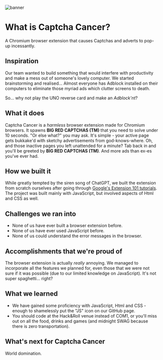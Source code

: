 ![banner](https://github.com/Leo-Phyo-Hein/Captcha-Cancer-Extension/tree/main/images/banner.png "Captcha Cancer")

# What is Captcha Cancer?
A Chromium browser extension that causes Captchas and adverts to pop-up incessantly.

## Inspiration
Our team wanted to build something that would interfere with productivity and make a mess out of someone's lovely computer. We started brainstorming and realised... Almost everyone has Adblock installed on their computers to eliminate those myriad ads which clutter screens to death.

So... why not play the UNO reverse card and make an _Adblock'nt_?

## What it does
Captcha Cancer is a _harmless_ browser extension made for Chromium browsers. It spawns **BIG RED CAPTCHAS (TM)** that you need to solve under 10 seconds. "Or else what?" you may ask. It's simple - your active page gets bukkake'd with sketchy advertisements from god-knows-where. Oh, and those inactive pages you left unattended for a minute? Tab back in and you'll be greeted by **BIG RED CAPTCHAS (TM)**. And more ads than ex-es you've ever had.

## How we built it
While greatly tempted by the siren song of ChatGPT, we built the extension from scratch ourselves after  going through [Google's Extension 101  tutorials](https://developer.chrome.com/docs/extensions/mv3/getstarted/extensions-101/). The project was built mainly with JavaScript, but involved aspects of Html and CSS as well.

## Challenges we ran into
- None of us have ever built a browser extension before.
- None of us have ever used JavaScript before.
- None of us could understand the error messages in the browser.

## Accomplishments that we're proud of
The browser extension is actually _really_ annoying.
We managed to incorporate all the features we planned for, even those that we were not sure if it was possible (due to our limited knowledge on JavaScript).
It's not super spaghetti... right?

## What we learned
- We have gained some proficiency with JavaScript, Html and CSS - enough to shamelessly put the "JS" icon on our GitHub page.
- You should code at the Hack&Roll venue instead of COM1, or you'll miss out on all the food, drinks and games (and midnight SWAG because there is zero transportation).

## What's next for Captcha Cancer
World domination.
